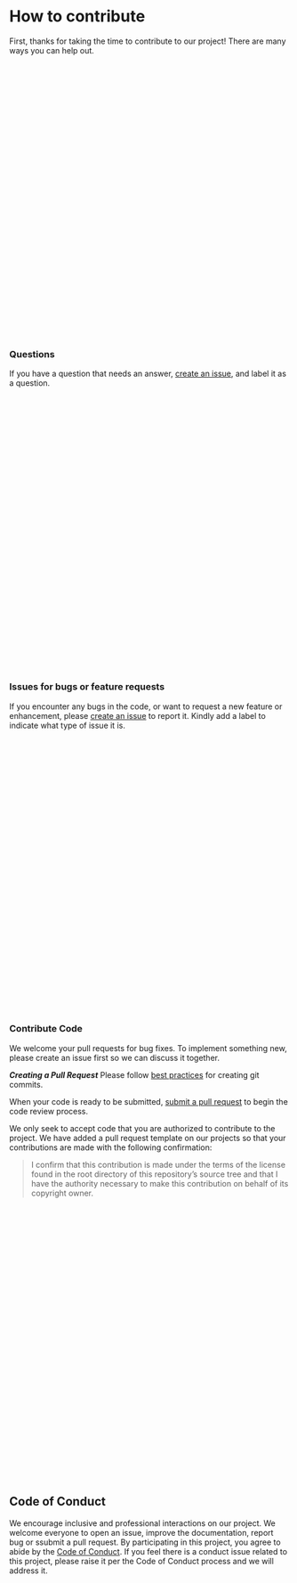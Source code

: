 <h1 id="how-to-contribute"> <a href="#how-to-contribute" class="anchor-heading" aria-labelledby="how-to-contribute"><svg viewBox="0 0 16 16" aria-hidden="true"><use xlink:href="#svg-link"></use></svg></a> How to contribute </h1> <p>First, thanks for taking the time to contribute to our project! There are many ways you can help out.</p> <h3 id="questions"> <a href="#questions" class="anchor-heading" aria-labelledby="questions"><svg viewBox="0 0 16 16" aria-hidden="true"><use xlink:href="#svg-link"></use></svg></a> Questions </h3> <p>If you have a question that needs an answer, <a href="https://help.github.com/articles/creating-an-issue/">create an issue</a>, and label it as a question.</p> <h3 id="issues-for-bugs-or-feature-requests"> <a href="#issues-for-bugs-or-feature-requests" class="anchor-heading" aria-labelledby="issues-for-bugs-or-feature-requests"><svg viewBox="0 0 16 16" aria-hidden="true"><use xlink:href="#svg-link"></use></svg></a> Issues for bugs or feature requests </h3> <p>If you encounter any bugs in the code, or want to request a new feature or enhancement, please <a href="https://help.github.com/articles/creating-an-issue/">create an issue</a> to report it. Kindly add a label to indicate what type of issue it is.</p> <h3 id="contribute-code"> <a href="#contribute-code" class="anchor-heading" aria-labelledby="contribute-code"><svg viewBox="0 0 16 16" aria-hidden="true"><use xlink:href="#svg-link"></use></svg></a> Contribute Code </h3> <p>We welcome your pull requests for bug fixes. To implement something new, please create an issue first so we can discuss it together.</p> <p><strong><em>Creating a Pull Request</em></strong> Please follow <a href="https://github.com/trein/dev-best-practices/wiki/Git-Commit-Best-Practices">best practices</a> for creating git commits.</p> <p>When your code is ready to be submitted, <a href="https://help.github.com/articles/creating-a-pull-request/">submit a pull request</a> to begin the code review process.</p> <p>We only seek to accept code that you are authorized to contribute to the project. We have added a pull request template on our projects so that your contributions are made with the following confirmation:</p> <blockquote> <p>I confirm that this contribution is made under the terms of the license found in the root directory of this repository’s source tree and that I have the authority necessary to make this contribution on behalf of its copyright owner.</p> </blockquote> <h2 id="code-of-conduct"> <a href="#code-of-conduct" class="anchor-heading" aria-labelledby="code-of-conduct"><svg viewBox="0 0 16 16" aria-hidden="true"><use xlink:href="#svg-link"></use></svg></a> Code of Conduct </h2> <p>We encourage inclusive and professional interactions on our project. We welcome everyone to open an issue, improve the documentation, report bug or ssubmit a pull request. By participating in this project, you agree to abide by the <a href="https://github.com/henbestaj/senior-capstone/blob/e34fbe8d58db66859b6c0365e089965ee63b6656/CODE_OF_CONDUCT.md">Code of Conduct</a>. If you feel there is a conduct issue related to this project, please raise it per the Code of Conduct process and we will address it.</p>
